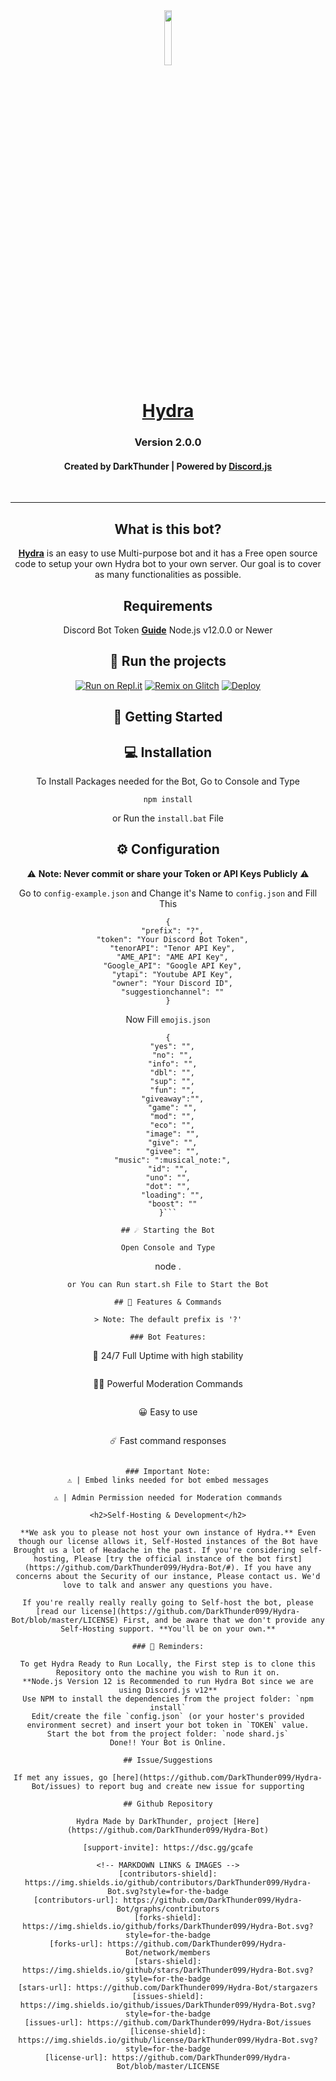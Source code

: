 <div align="center">
  <a href="https:/dsc.gg/Hydra9"><img src="https://i.imgur.com/gVsjVWp.png" width="15%"/></a>
  <h1><a href="https://dsc.gg/hydra9">Hydra </a></h1>

  <h3>Version 2.0.0</h3>

  <h4>Created by DarkThunder | Powered by <a href="https://discord.js.org/">Discord.js</a></h4>
  
<p align="center">
<table align="center">

 <br>

</div>
	
---

<h2>What is this bot?</h2>

<strong><a href="https://dsc.gg/Hydra9">Hydra</a></strong> is an easy to use Multi-purpose bot and it has a Free open source code to setup your own Hydra bot to your own server. Our goal is to cover as many functionalities as possible.


## Requirements
Discord Bot Token **[Guide](https://discordjs.guide/preparations/setting-up-a-bot-application.html#creating-your-bot)**
Node.js v12.0.0 or Newer
  
## 💨 Run the projects

[![Run on Repl.it](https://repl.it/badge/github/SudhanPlayz/Discord-MusicBot)](https://repl.it/github/DarkThunder99/Hydra-Bot)
[![Remix on Glitch](https://cdn.glitch.com/2703baf2-b643-4da7-ab91-7ee2a2d00b5b%2Fremix-button.svg)](https://glitch.com/edit/#!/import/github/DarkThunder99/Hydra-Bot)
[![Deploy](https://www.herokucdn.com/deploy/button.svg)](https://heroku.com/deploy?template=https://github.com/DarkThunder99/Hydra-Bot)

## 🚀 Getting Started

## 💻 Installation

To Install Packages needed for the Bot, Go to Console and Type 
```
npm install
```
or Run the `install.bat` File
  

## ⚙️ Configuration
  
⚠️ **Note: Never commit or share your Token or API Keys Publicly** ⚠️
  
Go to `config-example.json` and Change it's Name to `config.json` and Fill This 
  ```
  {
    "prefix": "?",
    "token": "Your Discord Bot Token",
    "tenorAPI": "Tenor API Key",
    "AME_API": "AME API Key",
    "Google_API": "Google API Key",
    "ytapi": "Youtube API Key",
    "owner": "Your Discord ID",
    "suggestionchannel": ""
  }
  ```
  Now Fill `emojis.json`
  ```
  {
	"yes": "",
	"no": "",
	"info": "",
	"dbl": "",
	"sup": "",
	"fun": "",
	"giveaway":"",
	"game": "",
	"mod": "",
	"eco": "",
	"image": "",
	"give": "",
	"givee": "",
	"music": ":musical_note:",
  "id": "",
  "uno": "",
  "dot": "",
	"loading": "",
	"boost": ""
}```

## ☄️ Starting the Bot

Open Console and Type
```
node .
```
or You can Run start.sh File to Start the Bot

## 📝 Features & Commands

> Note: The default prefix is '?'

### Bot Features:
```
🔋 24/7 Full Uptime with high stability
```
```
👮‍♂️ Powerful Moderation Commands
```
```
😀 Easy to use
```
```
☄️ Fast command responses
```

### Important Note:
⚠ | Embed links needed for bot embed messages

⚠ | Admin Permission needed for Moderation commands

<h2>Self-Hosting & Development</h2>

**We ask you to please not host your own instance of Hydra.** Even though our license allows it, Self-Hosted instances of the Bot have Brought us a lot of Headache in the past. If you're considering self-hosting, Please [try the official instance of the bot first](https://github.com/DarkThunder099/Hydra-Bot/#). If you have any concerns about the Security of our instance, Please contact us. We'd love to talk and answer any questions you have.

If you're really really really going to Self-host the bot, please [read our license](https://github.com/DarkThunder099/Hydra-Bot/blob/master/LICENSE) First, and be aware that we don't provide any Self-Hosting support. **You'll be on your own.**

### 🌟 Reminders:

To get Hydra Ready to Run Locally, the First step is to clone this Repository onto the machine you wish to Run it on.
**Node.js Version 12 is Recommended to run Hydra Bot since we are using Discord.js v12**
Use NPM to install the dependencies from the project folder: `npm install`
Edit/create the file `config.json` (or your hoster's provided environment secret) and insert your bot token in `TOKEN` value.
Start the bot from the project folder: `node shard.js`
Done!! Your Bot is Online.

## Issue/Suggestions

If met any issues, go [here](https://github.com/DarkThunder099/Hydra-Bot/issues) to report bug and create new issue for supporting

## Github Repository

Hydra Made by DarkThunder, project [Here](https://github.com/DarkThunder099/Hydra-Bot)

[support-invite]: https://dsc.gg/gcafe

<!-- MARKDOWN LINKS & IMAGES -->
[contributors-shield]: https://img.shields.io/github/contributors/DarkThunder099/Hydra-Bot.svg?style=for-the-badge
[contributors-url]: https://github.com/DarkThunder099/Hydra-Bot/graphs/contributors
[forks-shield]: https://img.shields.io/github/forks/DarkThunder099/Hydra-Bot.svg?style=for-the-badge
[forks-url]: https://github.com/DarkThunder099/Hydra-Bot/network/members
[stars-shield]: https://img.shields.io/github/stars/DarkThunder099/Hydra-Bot.svg?style=for-the-badge
[stars-url]: https://github.com/DarkThunder099/Hydra-Bot/stargazers
[issues-shield]: https://img.shields.io/github/issues/DarkThunder099/Hydra-Bot.svg?style=for-the-badge
[issues-url]: https://github.com/DarkThunder099/Hydra-Bot/issues
[license-shield]: https://img.shields.io/github/license/DarkThunder099/Hydra-Bot.svg?style=for-the-badge
[license-url]: https://github.com/DarkThunder099/Hydra-Bot/blob/master/LICENSE

